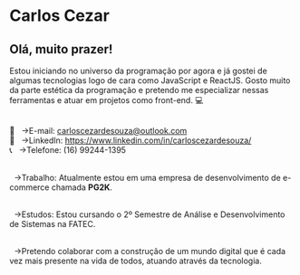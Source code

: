 # Carlos Cezar

## Olá, muito prazer!

Estou iniciando no universo da programação por agora e já gostei de algumas 
tecnologias logo de cara como JavaScript e ReactJS. Gosto muito da parte 
estética da programação e pretendo me especializar nessas ferramentas e 
atuar em projetos como front-end. :computer:

<br/> :email: &nbsp; ->E-mail: carloscezardesouza@outlook.com
<br/> :link: &nbsp; ->LinkedIn: https://www.linkedin.com/in/carloscezardesouza/
<br/> :telephone_receiver: &nbsp; ->Telefone: (16) 99244-1395
            
<br/> &nbsp; ->Trabalho: Atualmente estou em uma empresa de desenvolvimento de e-commerce 
chamada **PG2K**.

<br/> &nbsp; ->Estudos: Estou cursando o 2º Semestre de Análise e Desenvolvimento de Sistemas na FATEC.

<br/> &nbsp; ->Pretendo colaborar com a construção de um mundo digital que é cada vez mais presente na 
vida de todos, atuando através da tecnologia.
